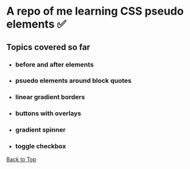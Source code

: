 <a name="custom_anchor_name"></a>
 
# A repo of me learning CSS pseudo elements :white_check_mark:

## Topics covered so far

 - ### before and after elements
 - ### psuedo elements around block quotes
 - ### linear gradient borders
 - ### buttons with overlays
 - ### gradient spinner
 - ### toggle checkbox
 
[Back to Top](#custom_anchor_name)
